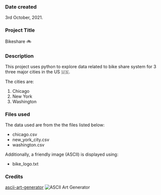 
### Date created
3rd October, 2021.

### Project Title
Bikeshare :bike:

### Description
This project uses python to explore data related to bike share system for 3 three major cities in the US :us:. 

The cities are:
1. Chicago
2. New York
3. Washington

### Files used
The data used are from the the files listed below:
* chicago.csv
* new_york_city.csv
* washington.csv

Additionally, a friendly image (ASCII) is displayed using:
* bike_logo.txt

### Credits
[ascii-art-generator](https://www.ascii-art-generator.org/)
![ASCII Art Generator](https://www.ascii-art-generator.org/res/logo.svg)

